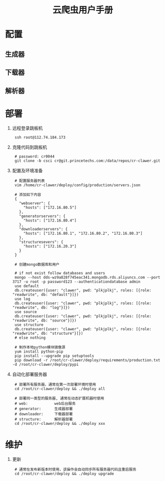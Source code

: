 <h1 align="center">云爬虫用户手册</h1>

# 配置

## 生成器
## 下载器
## 解析器

# 部署

1. 远程登录跳板机

        ssh root@112.74.184.173

2. 克隆代码到跳板机

        # password: cr0044
        git clone -b csci cr@git.princetechs.com:/data/repos/cr-clawer.git

3. 配置及环境准备

        # 配置服务器列表
        vim /home/cr-clawer/deploy/config/production/servers.json

        # 添加如下内容
        {
          "webserver": {
            "hosts": ["172.16.80.5"]
          },
          "generatorservers": {
            "hosts": ["172.16.80.4"]
          },
          "downloaderservers": {
            "hosts": ["172.16.80.1", "172.16.80.2", "172.16.80.3"]
          },
          "structuresevers": {
            "hosts": ["172.16.20.3"]
          }
        }

        # 创建mongo数据库和用户

        # if not exist follow databases and users
        mongo --host dds-wz9a828f745eac341.mongodb.rds.aliyuncs.com --port 3717 -u root -p password123 --authenticationdatabase admin
        use default
        db.createuser({user: "clawer", pwd: "plkjplkj", roles: [{role: "readwrite", db: "default"}]})
        use log
        db.createuser({user: "clawer", pwd: "plkjplkj", roles: [{role: "readwrite", db: "log"}]})
        use source
        db.createuser({user: "clawer", pwd: "plkjplkj", roles: [{role: "readwrite", db: "source"}]})
        use structure
        db.createuser({user: "clawer", pwd: "plkjplkj", roles: [{role: "readwrite", db: "structure"}]})
        # else nothing

        # 制作本地python模块镜像源
        yum install python-pip
        pip install --upgrade pip setuptools
        pip download -r /root/cr-clawer/deploy/requirements/production.txt -d /root/cr-clawer/deploy/pypi


4. 自动化部署服务器

        # 部署所有服务器，通常在第一次部署环境时使用
        cd /root/cr-clawer/deploy && ./deploy all

        # 部署同一类型的服务器, 通常在动态扩展机器时使用
        # web:            web后台服务
        # generator:      生成器部署
        # downloader:     下载器部署
        # structure:      解析器部署
        cd /root/cr-clawer/deploy && ./deploy xxx

# 维护

1. 更新

        # 通常在发布新版本时使用，该操作会自动同步所有服务器代码且重启服务
        cd /root/cr-clawer/deploy && ./deploy upgrade
